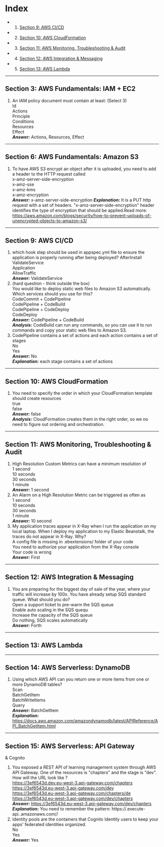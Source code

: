 # Index #
* 1. [Section 9: AWS CI/CD](#l9)
* 2. [Section 10: AWS CloudFormation](#l10)
* 3. [Section 11: AWS Monitoring, Troubleshooting & Audit](#l11)
* 4. [Section 12: AWS Integration & Messaging](#l12)
* 5. [Section 13: AWS Lambda](#l13)
---
## Section 3: AWS Fundamentals: IAM + EC2<a name='l3'>
1. An IAM policy document must contain at least: (Select 3)   
  Id   
  Actions   
  Principle   
  Conditions   
  Resources    
  Effect   
  ***Answer:*** Actions, Resources, Effect   
---
## Section 6: AWS Fundamentals: Amazon S3<a name='l6'>
1. To have AWS S3 encrypt an object after it is uploaded, you need to add a header to the HTTP request called   
  x-amz-server-side-encryption   
  x-amz-sse   
  x-amz-kms   
  x-amz-encryption   
  ***Answer:*** x-amz-server-side-encryption 
  ***Explanation:*** It is a PUT http request with a set of headers. "x-amz-server-side-encryption" header identifies the type of encryption that should be applied.Read more: https://aws.amazon.com/blogs/security/how-to-prevent-uploads-of-unencrypted-objects-to-amazon-s3/
---
## Section 9:<a name='l9'/> AWS CI/CD ##
1. which hook step should be used in appspec.yml file to ensure the application is properly running after being deployed?
  AfterInstall   
  ValidateService   
  Application   
  AllowTraffic      
  ***Answer:*** ValidateService
2. (hard question - think outside the box)   
    You would like to deploy static web files to Amazon S3 automatically. Which services should you use for this?   
    CodeCommit + CodePipeline   
    CodePipeline + CodeBuild   
    CodePipeline + CodeDeploy   
    CodeDeploy   
  ***Answer:*** CodePipeline + CodeBuild   
  ***Analysis:*** CodeBulid can run any commands, so you can use it to run commands and copy your static web files to Amazon S3.   
3. CodePipeline contains a set of actions and each action contains a set of stages   
  No   
  Yes   
  ***Answer:*** No   
  ***Explanation:*** each stage contains a set of actions   
---
  ## Section 10:<a name='l10'/> AWS CloudFormation ##
  1. You need to specify the order in which your CloudFormation template should create resources   
    true   
    false   
    ***Answer:*** false   
    ***Analysis:*** CloudFormation creates them in the right order, so we no need to figure out ordering and orchestration.
---
  ## Section 11: AWS Monitoring, Troubleshooting & Audit<a name='l11'/>
  1. High Resolution Custom Metrics can have a minimum resolution of   
    1 second   
    10 seconds   
    30 seconds   
    1 minute   
    ***Answer:*** 1 second   
   2. An Alarm on a High Resolution Metric can be triggered as often as    
    1 second   
    10 seconds   
    30 seconds   
    1 minute   
    ***Answer:*** 10 second
   3. My application traces appear in X-Ray when I run the application on my local laptop. When I deploy my application to my Elastic Beanstalk, the traces do not appear in X-Ray. Why?   
    A config file is missing in <span style="color=red">.ebextensions/</span> folder of your code   
    You need to authorize your application from the X-Ray console   
    Your code is wrong   
    ***Answer:*** First   
---
  ## Section 12: AWS Integration & Messaging<a name='l12'>
  1. You are preparing for the biggest day of sale of the year, where your traffic will increase by 100x. You have already setup SQS standard queue. What should you do?   
    Open a support ticket to pre-warm the SQS queue   
    Enable auto scaling in the SQS quequ   
    Increase the capacity of the SQS queue   
    Do nothing, SQS scales automatically   
    ***Answer:*** Forth   
---
  ## Section 13: AWS Lambda<a name='l13'>
---
  ## Section 14: AWS Serverless: DynamoDB<a name='l14'>
  1. Using which AWS API can you return one or more items from one or more DynamoDB tables?   
    Scan   
    BatchGetItem   
    BatchWriteItems   
    Query   
    ***Answer:*** BatchGetItem   
    ***Explanation:*** https://docs.aws.amazon.com/amazondynamodb/latest/APIReference/API_BatchGetItem.html   
---
## Section 15: AWS Serverless: API Gateway
& Cognito<a name='l15'>
1. You exposed a REST API of learning management system through AWS API Gateway. One of the resources is "chapters" and the stage is "dev". How will the URL look like ?   
  https://3ef6543d.dev.eu-west-3.api-gateway.com/chapters   
  https://3ef6543d.eu-west-3.api-gateway.com/dev   
  https://3ef6543d.eu-west-3.api-gateway.com/chapters/de   
  https://3ef6543d.eu-west-3.api-gateway.com/dev/chapters   
  ***Answer:*** https://3ef6543d.eu-west-3.api-gateway.com/dev/chapters   
  ***Explanation:*** You need to remember the pattern: https://.execute-api..amazonaws.com//   
2. Identity pools are the containers that Cognito Identity users to keep your apps' federated identities organized.   
  No   
  Yes   
  ***Answer:*** Yes   
  
